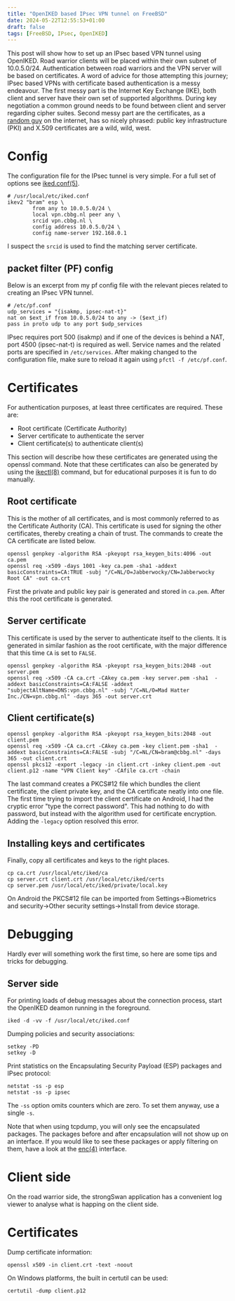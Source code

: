 ```yaml
---
title: "OpenIKED based IPsec VPN tunnel on FreeBSD"
date: 2024-05-22T12:55:53+01:00
draft: false
tags: [FreeBSD, IPsec, OpenIKED]
---
```


This post will show how to set up an IPsec based VPN tunnel using OpenIKED. Road warrior clients will be placed within their own subnet of 10.0.5.0/24. Authentication between road warriors and the VPN server will be based on certificates. A word of advice for those attempting this journey; IPsec based VPNs with certificate based authentication is a messy endeavour. The first messy part is the Internet Key Exchange (IKE), both client and server have their own set of supported algorithms. During key negotiation a common ground needs to be found between client and server regarding cipher suites. Second messy part are the certificates, as a [random guy](https://stackoverflow.com/questions/17172239/on-certificates-what-type-should-e-mail-addresses-be-when-in-subjectaltname) on the internet, has so nicely phrased: public key infrastructure (PKI) and X.509 certificates are a wild, wild, west. 

# Config
The configuration file for the IPsec tunnel is very simple. For a full set of options see [iked.conf(5)](https://man.openbsd.org/iked.conf.5).

```
# /usr/local/etc/iked.conf
ikev2 "bram" esp \
        from any to 10.0.5.0/24 \
        local vpn.cbbg.nl peer any \
        srcid vpn.cbbg.nl \
        config address 10.0.5.0/24 \
        config name-server 192.168.0.1
```

I suspect the `srcid` is used to find the matching server certificate.

## packet filter (PF) config
Below is an excerpt from my pf config file with the relevant pieces related to creating an IPsec VPN tunnel.

```
# /etc/pf.conf
udp_services = "{isakmp, ipsec-nat-t}"
nat on $ext_if from 10.0.5.0/24 to any -> ($ext_if)
pass in proto udp to any port $udp_services
```

IPsec requires port 500 (isakmp) and if one of the devices is behind a NAT, port 4500 (ipsec-nat-t) is required as well. Service names and the related ports are specified in `/etc/services`. After making changed to the configuration file, make sure to reload it again using `pfctl -f /etc/pf.conf`.

# Certificates
For authentication purposes, at least three certificates are required. These are:

* Root certificate (Certificate Authority)
* Server certificate to authenticate the server
* Client certificate(s) to authenticate client(s)

This section will describe how these certificates are generated using the openssl command. Note that these certificates can also be generated by using the [ikectl(8)](https://man.openbsd.org/ikectl.8) command, but for educational purposes it is fun to do manually.

## Root certificate
This is the mother of all certificates, and is most commonly referred to as the Certificate Authority (CA). This certificate is used for signing the other certificates, thereby creating a chain of trust. The commands to create the CA certificate are listed below.

```
openssl genpkey -algorithm RSA -pkeyopt rsa_keygen_bits:4096 -out ca.pem
openssl req -x509 -days 1001 -key ca.pem -sha1 -addext basicConstraints=CA:TRUE -subj "/C=NL/O=Jabberwocky/CN=Jabberwocky Root CA" -out ca.crt
```

First the private and public key pair is generated and stored in `ca.pem`. After this the root certificate is generated.

## Server certificate
This certificate is used by the server to authenticate itself to the clients. It is generated in similar fashion as the root certificate, with the major difference that this time `CA` is set to `FALSE`.

```
openssl genpkey -algorithm RSA -pkeyopt rsa_keygen_bits:2048 -out server.pem
openssl req -x509 -CA ca.crt -CAkey ca.pem -key server.pem -sha1  -addext basicConstraints=CA:FALSE -addext "subjectAltName=DNS:vpn.cbbg.nl" -subj "/C=NL/O=Mad Hatter Inc./CN=vpn.cbbg.nl" -days 365 -out server.crt
```

## Client certificate(s)

```
openssl genpkey -algorithm RSA -pkeyopt rsa_keygen_bits:2048 -out client.pem
openssl req -x509 -CA ca.crt -CAkey ca.pem -key client.pem -sha1  -addext basicConstraints=CA:FALSE -subj "/C=NL/CN=bram@cbbg.nl" -days 365 -out client.crt
openssl pkcs12 -export -legacy -in client.crt -inkey client.pem -out client.p12 -name "VPN Client key" -CAfile ca.crt -chain
```

The last command creates a PKCS#12 file which bundles the client certificate, the client private key, and the CA certificate neatly into one file. The first time trying to import the client certificate on Android, I had the cryptic error "type the correct password". This had nothing to do with password, but instead with the algorithm used for certificate encryption. Adding the `-legacy` option resolved this error.

## Installing keys and certificates
Finally, copy all certificates and keys to the right places.

```
cp ca.crt /usr/local/etc/iked/ca
cp server.crt client.crt /usr/local/etc/iked/certs
cp server.pem /usr/local/etc/iked/private/local.key
```

On Android the PKCS#12 file can be imported from Settings->Biometrics and security->Other security settings->Install from device storage.

# Debugging
Hardly ever will something work the first time, so here are some tips and tricks for debugging.

## Server side
For printing loads of debug messages about the connection process, start the OpenIKED deamon running in the foreground.
```
iked -d -vv -f /usr/local/etc/iked.conf
```

Dumping policies and security associations:
```
setkey -PD
setkey -D
```

Print statistics on the Encapsulating Security Payload (ESP) packages and IPsec protocol:
```
netstat -ss -p esp
netstat -ss -p ipsec
```

The `-ss` option omits counters which are zero. To set them anyway, use a single `-s`.

Note that when using tcpdump, you will only see the encapsulated packages. The packages before and after encapsulation will not show up on an interface. If you would like to see these packages or apply filtering on them, have a look at the [enc(4)](https://man.freebsd.org/cgi/man.cgi?query=enc&sektion=4) interface.

# Client side
On the road warrior side, the strongSwan application has a convenient log viewer to analyse what is happing on the client side.

# Certificates
Dump certificate information:
```
openssl x509 -in client.crt -text -noout
```

On Windows platforms, the built in certutil can be used:
```
certutil -dump client.p12
```
